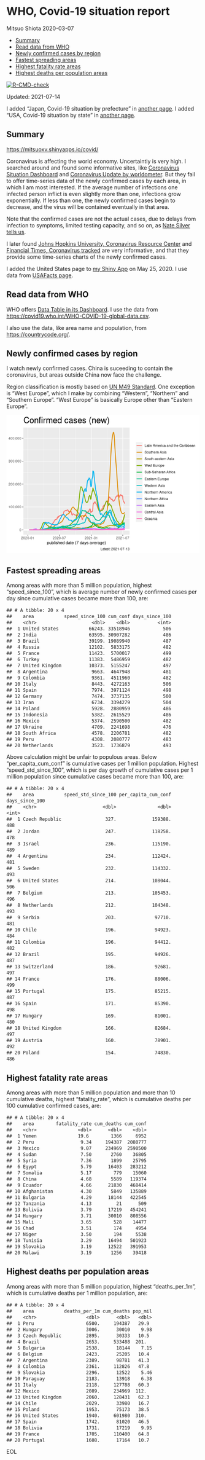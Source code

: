 WHO, Covid-19 situation report
================
Mitsuo Shiota
2020-03-07

-   [Summary](#summary)
-   [Read data from WHO](#read-data-from-who)
-   [Newly confirmed cases by region](#newly-confirmed-cases-by-region)
-   [Fastest spreading areas](#fastest-spreading-areas)
-   [Highest fatality rate areas](#highest-fatality-rate-areas)
-   [Highest deaths per population
    areas](#highest-deaths-per-population-areas)

<!-- badges: start -->

[![R-CMD-check](https://github.com/mitsuoxv/covid/workflows/R-CMD-check/badge.svg)](https://github.com/mitsuoxv/covid/actions)
<!-- badges: end -->

Updated: 2021-07-14

I added “Japan, Covid-19 situation by prefecture” in [another
page](Japan.md). I added “USA, Covid-19 situation by state” in [another
page](USA.md).

## Summary

<https://mitsuoxv.shinyapps.io/covid/>

Coronavirus is affecting the world economy. Uncertaintiy is very high. I
searched around and found some informative sites, like [Coronavirus
Situation
Dashboard](https://who.maps.arcgis.com/apps/opsdashboard/index.html#/c88e37cfc43b4ed3baf977d77e4a0667)
and [Coronavirus Update by
worldometer](https://www.worldometers.info/coronavirus/). But they fail
to offer time-series data of the newly confirmed cases by each area, in
which I am most interested. If the average number of infections one
infected person inflict is even slightly more than one, infections grow
exponentially. If less than one, the newly confirmed cases begin to
decrease, and the virus will be contained eventually in that area.

Note that the confirmed cases are not the actual cases, due to delays
from infection to symptoms, limited testing capacity, and so on, as
[Nate Silver tells
us](https://fivethirtyeight.com/features/coronavirus-case-counts-are-meaningless/).

I later found [Johns Hopkins University, Coronavirus Resource
Center](https://coronavirus.jhu.edu/) and [Financial Times, Coronavirus
tracked](https://www.ft.com/content/a26fbf7e-48f8-11ea-aeb3-955839e06441)
are very informative, and that they provide some time-series charts of
the newly confirmed cases.

I added the United States page to [my Shiny
App](https://mitsuoxv.shinyapps.io/covid/) on May 25, 2020. I use data
from [USAFacts
page](https://usafacts.org/visualizations/coronavirus-covid-19-spread-map/).

## Read data from WHO

WHO offers [Data Table in its Dashboard](https://covid19.who.int/table).
I use the data from
<https://covid19.who.int/WHO-COVID-19-global-data.csv>.

I also use the data, like area name and population, from
<https://countrycode.org/>.

## Newly confirmed cases by region

I watch newly confirmed cases. China is suceeding to contain the
coronavirus, but areas outside China now face the challenge.

Region classification is mostly based on [UN M49
Standard](https://unstats.un.org/unsd/methodology/m49/). One exception
is “West Europe”, which I make by combining “Western”, “Northern” and
“Southern Europe”. “West Europe” is basically Europe other than “Eastern
Europe”.

![](README_files/figure-gfm/chart-1.png)<!-- -->

## Fastest spreading areas

Among areas with more than 5 million population, highest
“speed\_since\_100”, which is average number of newly confirmed cases
per day since cumulative cases became more than 100, are:

    ## # A tibble: 20 x 4
    ##    area           speed_since_100 cum_conf days_since_100
    ##    <chr>                    <dbl>    <dbl>          <int>
    ##  1 United States           66243. 33518946            506
    ##  2 India                   63595. 30907282            486
    ##  3 Brazil                  39199. 19089940            487
    ##  4 Russia                  12102.  5833175            482
    ##  5 France                  11423.  5700017            499
    ##  6 Turkey                  11383.  5486959            482
    ##  7 United Kingdom          10373.  5155247            497
    ##  8 Argentina                9663.  4647948            481
    ##  9 Colombia                 9361.  4511960            482
    ## 10 Italy                    8443.  4272163            506
    ## 11 Spain                    7974.  3971124            498
    ## 12 Germany                  7474.  3737135            500
    ## 13 Iran                     6734.  3394279            504
    ## 14 Poland                   5928.  2880959            486
    ## 15 Indonesia                5382.  2615529            486
    ## 16 Mexico                   5374.  2590500            482
    ## 17 Ukraine                  4709.  2241698            476
    ## 18 South Africa             4578.  2206781            482
    ## 19 Peru                     4308.  2080777            483
    ## 20 Netherlands              3523.  1736879            493

Above calculation might be unfair to populous areas. Below
“per\_capita\_cum\_conf” is cumulative cases per 1 million population.
Highest “speed\_std\_since\_100”, which is per day growth of cumulative
cases per 1 million population since cumulative cases became more than
100, are:

    ## # A tibble: 20 x 4
    ##    area           speed_std_since_100 per_capita_cum_conf days_since_100
    ##    <chr>                        <dbl>               <dbl>          <int>
    ##  1 Czech Republic                327.             159388.            488
    ##  2 Jordan                        247.             118258.            478
    ##  3 Israel                        236.             115190.            489
    ##  4 Argentina                     234.             112424.            481
    ##  5 Sweden                        232.             114332.            493
    ##  6 United States                 214.             108044.            506
    ##  7 Belgium                       213.             105453.            496
    ##  8 Netherlands                   212.             104348.            493
    ##  9 Serbia                        203.              97710.            481
    ## 10 Chile                         196.              94923.            484
    ## 11 Colombia                      196.              94412.            482
    ## 12 Brazil                        195.              94926.            487
    ## 13 Switzerland                   186.              92681.            497
    ## 14 France                        176.              88006.            499
    ## 15 Portugal                      175.              85215.            487
    ## 16 Spain                         171.              85390.            498
    ## 17 Hungary                       169.              81001.            480
    ## 18 United Kingdom                166.              82684.            497
    ## 19 Austria                       160.              78901.            492
    ## 20 Poland                        154.              74830.            486

## Highest fatality rate areas

Among areas with more than 5 million population and more than 10
cumulative deaths, highest “fatality\_rate”, which is cumulative deaths
per 100 cumulative confirmed cases, are:

    ## # A tibble: 20 x 4
    ##    area        fatality_rate cum_deaths cum_conf
    ##    <chr>               <dbl>      <dbl>    <dbl>
    ##  1 Yemen               19.6        1366     6952
    ##  2 Peru                 9.34     194387  2080777
    ##  3 Mexico               9.07     234969  2590500
    ##  4 Sudan                7.50       2760    36805
    ##  5 Syria                7.36       1899    25795
    ##  6 Egypt                5.79      16403   283212
    ##  7 Somalia              5.17        779    15060
    ##  8 China                4.68       5589   119374
    ##  9 Ecuador              4.66      21830   468414
    ## 10 Afghanistan          4.30       5849   135889
    ## 11 Bulgaria             4.29      18144   422545
    ## 12 Tanzania             4.13         21      509
    ## 13 Bolivia              3.79      17219   454241
    ## 14 Hungary              3.71      30010   808556
    ## 15 Mali                 3.65        528    14477
    ## 16 Chad                 3.51        174     4954
    ## 17 Niger                3.50        194     5538
    ## 18 Tunisia              3.29      16494   501923
    ## 19 Slovakia             3.19      12522   391953
    ## 20 Malawi               3.19       1256    39418

## Highest deaths per population areas

Among areas with more than 5 million population, highest
“deaths\_per\_1m”, which is cumulative deaths per 1 million population,
are:

    ## # A tibble: 20 x 4
    ##    area           deaths_per_1m cum_deaths pop_mil
    ##    <chr>                  <dbl>      <dbl>   <dbl>
    ##  1 Peru                   6500.     194387   29.9 
    ##  2 Hungary                3006.      30010    9.98
    ##  3 Czech Republic         2895.      30333   10.5 
    ##  4 Brazil                 2653.     533488  201.  
    ##  5 Bulgaria               2538.      18144    7.15
    ##  6 Belgium                2423.      25205   10.4 
    ##  7 Argentina              2389.      98781   41.3 
    ##  8 Colombia               2361.     112826   47.8 
    ##  9 Slovakia               2296.      12522    5.46
    ## 10 Paraguay               2183.      13918    6.38
    ## 11 Italy                  2118.     127788   60.3 
    ## 12 Mexico                 2089.     234969  112.  
    ## 13 United Kingdom         2060.     128431   62.3 
    ## 14 Chile                  2029.      33980   16.7 
    ## 15 Poland                 1953.      75173   38.5 
    ## 16 United States          1940.     601980  310.  
    ## 17 Spain                  1742.      81020   46.5 
    ## 18 Bolivia                1731.      17219    9.95
    ## 19 France                 1705.     110400   64.8 
    ## 20 Portugal               1608.      17164   10.7

EOL

